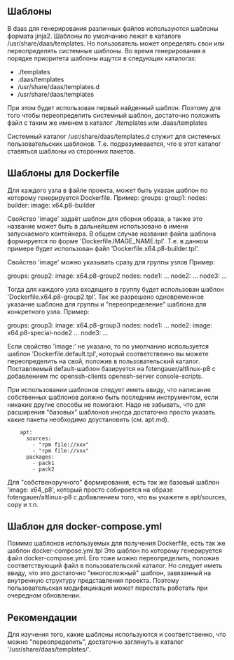 Шаблоны
-------
В daas для генерирования различных файлов используются шаблоны формата jinja2.
Шаблоны по умолчанию лежат в каталоге /usr/share/daas/templates.
Но пользователь может определять свои или переопределять системные шаблоны.
Во время генерирования в порядке приоритета шаблоны ищутся в следующих каталогах:

- ./templates
- .daas/templates
- /usr/share/daas/templates.d
- /usr/share/daas/templates

При этом будет использован первый найденный шаблон.
Поэтому для того чтобы переопределить системный шаблон, достаточно положить файл
с таким же именем в каталог ./templates или .daas/templates

Системный каталог /usr/share/daas/templates.d служит для системных пользовательских шаблонов.
Т.е. подразумевается, что в этот каталог ставяться шаблоны из сторонних пакетов.


Шаблоны для Dockerfile
----------------------
Для каждого узла в файле проекта, может быть указан шаблон по которому генерируется Dockerfile.
Пример:
groups:
    group1:
      nodes:
        builder:
          image: x64.p8-builder

Свойство 'image' задаёт шаблон для сборки образа, а также это название может быть в дальнейшем 
использовано в имени запускаемого контейнера. В общем случае название файла шаблона формируется 
по форме 'Dockerfile.IMAGE_NAME.tpl'.
Т.е. в данном примере будет использован файл 'Dockerfile.x64.p8-builder.tpl'.

Свойство 'image' можно указывать сразу для группы узлов
Пример:

groups:
    group2:
      image: x64.p8-group2
      nodes:
        node1:
           ...
        node2:
           ...
        node3:
           ...

Тогда для каждого узла входящего в группу будет использован шаблон 'Dockerfile.x64.p8-group2.tpl'.
Так же разрешено одновременное указание шаблона для группы и "переопределение" шаблона для конкретного
узла.
Пример:

groups:
    group3:
      image: x64.p8-group3
      nodes:
        node1:
           ...
        node2:
           image: x64.p8-special-node2
           ...
        node3:
           ...

Если свойство 'image:' не указано, то по умолчанию используется шаблон 'Dockerfile.default.tpl', который
соответственно вы можете переопределить на свой, положив в пользовательский каталог. 
Поставляемый default-шаблон базируется на fotengauer/altlinux-p8 с добавлением 
mc openssh-clients openssh-server console-scripts.
           
При использовании шаблонов следует иметь ввиду, что написание собственных шаблонов должно быть
последним инструментом, если никакие другие способы  не помогают. 
Надо не забывать, что для расширения "базовых" шаблонов иногда достаточно просто указать какие пакеты
необходимо доустановить (см. apt.md).

        apt:
          sources:
            - "rpm file://xxx"
            - "rpm file://xxx"
          packages:
            - pack1
            - pack2

 
Для "собственоручного" формирования, есть так же базовый шаблон 'image: x64_p8', который просто собирается 
на образе fotengauer/altlinux-p8 с добавлением того, что вы укажете в apt/sources, copy и т.п.


Шаблон для docker-compose.yml
-----------------------------
Помимо шаблонов используемых для получения Dockerfile, есть так же шаблон docker-compose.yml.tpl
Это шаблон по которому генерируется файл docker-compose.yml.
Его тоже можно переопределить, положив соответствующий файл в пользовательский каталог.
Но следует иметь ввиду, что это достаточно "многосложный" шаблон, завязанный на внутренную
структуру представления проекта. Поэтому пользовательская модифицикация может перестать работать
при очередном обновлении.


Рекомендации
------------
Для изучения того, какие шаблоны используются и соответственно, что можно "переопределить",
достаточно заглянуть в каталог '/usr/share/daas/templates/'.